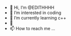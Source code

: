 - 👋 Hi, I’m @EDITHHHH
- 👀 I’m interested in coding
- 🌱 I’m currently learning c++
- 💞️
- 📫 How to reach me ...

<!---
EDITHHHH/EDITHHHH is a ✨ special ✨ repository because its `README.md` (this file) appears on your GitHub profile.
You can click the Preview link to take a look at your changes.
--->
